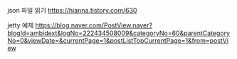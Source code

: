 json 파일 읽기
https://hianna.tistory.com/630

jetty 예제
https://blog.naver.com/PostView.naver?blogId=ambidext&logNo=222434508009&categoryNo=60&parentCategoryNo=0&viewDate=&currentPage=1&postListTopCurrentPage=1&from=postView
